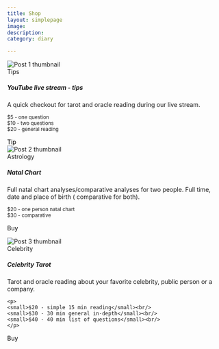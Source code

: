 ```yaml
--- 
title: Shop
layout: simplepage
image: 
description:  
category: diary

---
```

<style>

a:hover { color: black!important; }

</style>

<div class="container py-12">



<div class="row g-4">
<!-- LIVE STREAM TIPS -->
<div class="col-12 col-md-6 col-lg-4">
<article class="card h-100 shadow-sm">
<img src="https://i.imgur.com/ICU8j5a.png" class="card-img-top" alt="Post 1 thumbnail" />
<div class="card-body">
<div class="d-flex gap-2 mb-2">
<span class="badge text-bg-primary">Tips</span>

</div>
<h5 class="card-title mb-2">YouTube live stream - tips</h5>
<p class="card-text text-muted">
A quick checkout for tarot and oracle reading during our live stream. 
</p>
    <p>
    <small>$5 - one question</small><br/>
    <small>$10 - two questions</small><br/>
    <small>$20 - general reading</small><br/>
    </p>
</div>
<div class="card-footer border-0 pt-0">
<div class="d-flex align-items-center justify-content-between">
<script src="https://gumroad.com/js/gumroad.js"></script>
<a style="color:black!important; text-decoration:none;" class="gumroad-button" href="https://midnightbard.gumroad.com/l/youtube-tarot" data-gumroad-overlay-checkout="true">Tip</a>
</div>
</div>
</article>
</div>


<!-- NATAL CHART -->
<div class="col-12 col-md-6 col-lg-4">
<article class="card h-100 shadow-sm">
<img src="https://i.imgur.com/hT0gdBJ.png" class="card-img-top" alt="Post 2 thumbnail" />
<div class="card-body">
<div class="d-flex gap-2 mb-2">
<span class="badge text-bg-dark">Astrology</span>
</div>
<h5 class="card-title mb-2">Natal Chart </h5>
<p class="card-text text-muted">
Full natal chart analyses/comparative analyses for two people. Full time, date and place of birth ( comparative for both). 
</p>
    <p>
    <small>$20 - one person natal chart</small><br/>
    <small>$30 - comparative</small><br/>
    </p>
</div>
<div class="card-footer border-0 pt-0">
<div class="d-flex align-items-center justify-content-between">

<a style="color:black!important; text-decoration:none;" class="gumroad-button" href="https://midnightbard.gumroad.com/l/sidereal" data-gumroad-overlay-checkout="true">Buy</a>
</div>
</div>
</article>
</div>


<!-- CELEBRITY VIDEOS -->
<div class="col-12 col-md-6 col-lg-4">
<article class="card h-100 shadow-sm">
<img src="https://i.imgur.com/GBLRM49.png" class="card-img-top" alt="Post 3 thumbnail" />
<div class="card-body">
<div class="d-flex gap-2 mb-2">
<span class="badge text-bg-info">Celebrity</span>
</div>
<h5 class="card-title mb-2">Celebrity Tarot</h5>
<p class="card-text text-muted">
Tarot and oracle reading about your favorite celebrity, public person or a company. 
</p>
    
    <p>
    <small>$20 - simple 15 min reading</small><br/>
    <small>$30 - 30 min general in-depth</small><br/>
    <small>$40 - 40 min list of questions</small><br/>
    </p>
    
</div>
<div class="card-footer border-0 pt-0">
<div class="d-flex align-items-center justify-content-between">
<a style="color:black!important; text-decoration:none;" class="gumroad-button" href="https://midnightbard.gumroad.com/l/celebrity-tarot" data-gumroad-overlay-checkout="true">Buy</a>
</div>
</div>
</article>
</div>
</div>
</div>